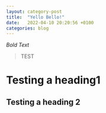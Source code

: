 ```yaml
---
layout: category-post
title:  "Yello Bello!"
date:   2022-04-10 20:20:56 +0100
categories: blog
---
```


*Bold Text*

>TEST

# Testing a heading1

## Testing a heading 2